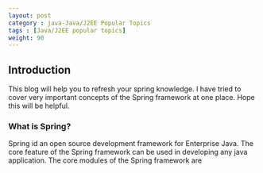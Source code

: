 ```yaml
---
layout: post
category : java-Java/J2EE Popular Topics
tags : [Java/J2EE popular topics]
weight: 90
---
```


## Introduction

This blog will help you to refresh your spring knowledge. I have tried to cover very important concepts of the Spring framework at one place. Hope this will be helpful.

### What is Spring?

Spring id an open source development framework for Enterprise Java. The core feature of the Spring framework can be used in developing any java application. The core modules of the Spring framework are
